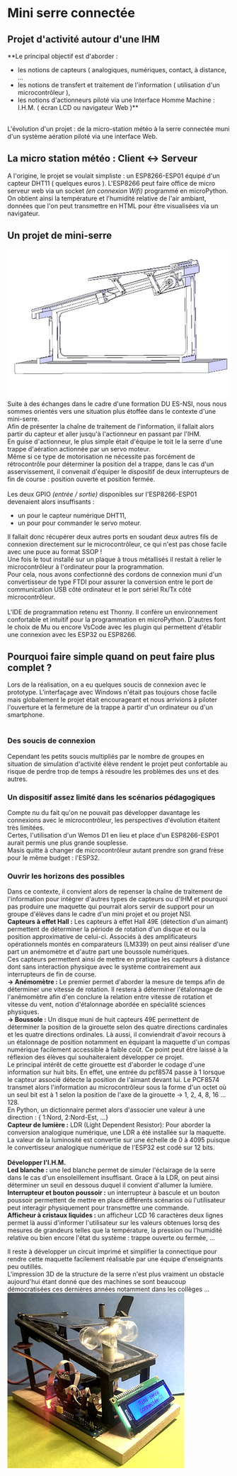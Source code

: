 # Mini serre connectée
## Projet d'activité autour d'une IHM
**Le principal objectif est d'aborder :
- les notions de capteurs ( analogiques, numériques, contact, à distance, ...
- les notions de transfert et traitement de l'information ( utilisation d'un microcontrôleur ),
- les notions d'actionneurs piloté via une Interface Homme Machine : I.H.M. ( écran LCD ou navigateur Web )**
<br />
L'évolution d'un projet : de la micro-station météo à la serre connectée muni d'un système aération piloté via une interface Web.<br />

## La micro station météo : Client <-> Serveur

A l'origine, le projet se voulait simpliste : un ESP8266-ESP01 équipé d'un capteur DHT11 ( quelques euros ). L'ESP8266 peut faire office de micro serveur web via un socket *(en connexion Wifi)* programmé en microPython.<br>
On obtient ainsi la température et l'humidité relative de l'air ambiant, données que l'on peut transmettre en HTML pour être visualisées via un navigateur.

## Un projet de mini-serre

![Schéma d'une mini-serre avec trappe d'aération](https://github.com/SoproLab/Soprolab/blob/master/Pedagogie/SpeNSI_SerreConnectee/mini_serre_v2.jpg)
Suite à des échanges dans le cadre d'une formation DU ES-NSI, nous nous sommes orientés vers une situation plus étoffée dans le contexte d'une mini-serre.<br />
Afin de présenter la chaîne de traitement de l'information, il fallait alors partir du capteur et aller jusqu'à l'actionneur en passant par l'IHM.<br />
En guise d'actionneur, le plus simple était d'équipe le toit le la serre d'une trappe d'aération actionnée par un servo moteur.<br />
Même si ce type de motorisation ne nécessite pas forcément de rétrocontrôle pour déterminer la position del a trappe, dans le cas d'un asservissement, il convenait d'équiper le dispositif de deux interrupteurs de fin de course : position ouverte et position fermée.<br />
<br />
Les deux GPIO *(entrée / sortie)* disponibles sur l'ESP8266-ESP01 devenaient alors insuffisants :
- un pour le capteur numérique DHT11,
- un pour pour commander le servo moteur.<br />

Il fallait donc récupérer deux autres ports en soudant deux autres fils de connexion directement sur le microcontrôleur, ce qui n'est pas chose facile avec une puce au format SSOP ! <br />
Une fois le tout installé sur un plaque à trous métallisés il restait à relier le microcontrôleur à l'ordinateur pour la programmation.<br />
Pour cela, nous avons confectionné des cordons de connexion muni d'un convertisseur de type FTDI pour assurer la conversion entre le port de communication USB côté ordinateur et le port sériel Rx/Tx côté microcontrôleur. <br />
<br />
L'IDE de programmation retenu est Thonny. Il confère un environnement confortable et intuitif pour la programmation en microPython. D'autres font le choix de Mu ou encore VsCode avec les plugin qui permettent d'établir une connexion avec les ESP32 ou ESP8266.

## Pourquoi faire simple quand on peut faire plus complet ?

Lors de la réalisation, on a eu quelques soucis de connexion avec le prototype. L'interfaçage avec Windows n'était pas toujours chose facile mais globalement le projet était encourageant et nous arrivions à piloter l'ouverture et la fermeture de la trappe à partir d'un ordinateur ou d'un smartphone.<br />
<br />
### Des soucis de connexion
Cependant les petits soucis multipliés par le nombre de groupes en situation de simulation d'activité élève rendent le projet peut confortable au risque de perdre trop de temps à résoudre les problèmes des uns et des autres.<br />
### Un dispositif assez limité dans les scénarios pédagogiques
Compte nu du fait qu'on ne pouvait pas développer davantage les connexions avec le microcontrôleur, les perspectives d'évolution étaitent très limitées.<br />
Certes, l'utilisation d'un Wemos D1 en lieu et place d'un ESP8266-ESP01 aurait permis une plus grande souplesse.<br />
Masis quitte à changer de microcontrôleur autant prendre son grand frèse pour le même budget : l'ESP32.
### Ouvrir les horizons des possibles
Dans ce contexte, il convient alors de repenser la chaîne de traitement de l'information pour intégrer d'autres types de capteurs ou d'IHM et pourquoi pas produire une maquette qui pourrait alors servir de support pour un groupe d'élèves dans le cadre d'un mini projet et ou projet NSI.<br />
**Capteurs à effet Hall :**
Les capteurs à effet Hall 49E (détection d'un aimant) permettent de déterminer la période de rotation d'un disque et ou la position approximative de celui-ci. Associés à des amplificateurs opérationnels montés en comparateurs (LM339) on peut ainsi réaliser d'une part un anémomètre et d'autre part une boussole numériques.<br />
Ces capteurs permettent ainsi de mettre en pratique les capteurs à distance dont sans interaction physique avec le système contrairement aux interrupteurs de fin de course.<br />
**-> Anémomètre :** Le premier permet d'aborder la mesure de temps afin de déterminer une vitesse de rotation. Il restera à déterminer l'étalonnage de l'anémomètre afin d'en conclure la relation entre vitesse de rotation et vitesse du vent, notion d'étalonnage abordée en spécialité sciences physiques.<br />
**-> Boussole :** Un disque muni de huit capteurs 49E permettent de déterminer la position de la girouette selon des quatre directions cardinales et les quatre directions ordinales. Là aussi, il conviendrait d'avoir recours à un étalonnage de position notamment en équipant la maquette d'un compas numérique facilement accessible à faible coût. Ce point peut être laissé à la réflexion des élèves qui souhaiteraient développer ce projet.<br />
Le principal intérêt de cette girouette est d'aborder le codage d'une information sur huit bits. En effet, une entrée du pcf8574 passe à 1 lorsque le capteur associé détecte la position de l'aimant devant lui. Le PCF8574 transmet alors l'information au microcontrôleur sous la forme d'un octet où un seul bit est à 1 selon la position de l'axe de la girouette -> 1, 2, 4, 8, 16 ... 128.<br />
En Python, un dictionnaire permet alors d'associer une valeur à une direction : { 1:Nord, 2:Nord-Est, ...}<br />
**Capteur de lumière :** LDR (Light Dependent Resistor): Pour aborder la conversion analogique numérique, une LDR a été installée sur la maquette. La valeur de la luminosité est convertie sur une échelle de 0 à 4095 puisque le convertisseur analogique numérique de l'ESP32 est codé sur 12 bits.<br />
<br />
**Développer l'I.H.M.**<br />
**Led blanche :** une led blanche permet de simuler l'éclairage de la serre dans le cas d'un ensoleillement insuffisant. Grace à la LDR, on peut ainsi déterminer un seuil en dessous duquel il convient d'allumer la lumière.<br />
**Interrupteur et bouton poussoir :** un interrupteur à bascule et un bouton poussoir permettent de mettre en place différents scénarios où l'utilisateur peut interagir physiquement pour transmettre une commande.<br />
**Afficheur à cristaux liquides :** un afficheur LCD 16 caractères deux lignes permet là aussi d'informer l'utilisateur sur les valeurs obtenues lorsq des mesures de grandeurs telles que la température, la pression ou l'humidité relative ou bien encore l'état du système : trappe ouverte ou fermée, ...<br />

Il reste à développer un circuit imprimé et simplifier la connectique pour rendre cette maquette facilement réalisable par une équipe d'enseignants peu outillés.<br />
L'impression 3D de la structure de la serre n'est plus vraiment un obstacle aujourd'hui étant donné que des machines se sont beaucoup démocratisées ces dernières années notamment dans les collèges ...
<br />
![Photo du prototype de maquette](https://github.com/SoproLab/Soprolab/blob/master/Pedagogie/SpeNSI_SerreConnectee/mini_serre_00.jpg)
